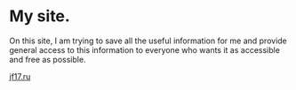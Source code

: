 # My site.

On this site, I am trying to save all the useful information for me and provide general access to this information to everyone who wants it as accessible and free as possible.

[jf17.ru](https://jf17.ru/)